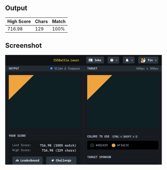 ## Output

| High Score | Chars | Match |
| ---------- | ----- | ----- |
| 716.98     | 129   | 100%  |

## Screenshot

![screenshot](screenshot.png)
